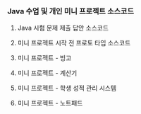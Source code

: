 ### Java 수업 및 개인 미니 프로젝트 소스코드

1. Java 시험 문제 제출 답안 소스코드

2. 미니 프로젝트 시작 전 프로토 타입 소스코드

3. 미니 프로젝트 - 빙고

4. 미니 프로젝트 - 계산기

5. 미니 프로젝트 - 학생 성적 관리 시스템

6. 미니 프로젝트 - 노트패드
